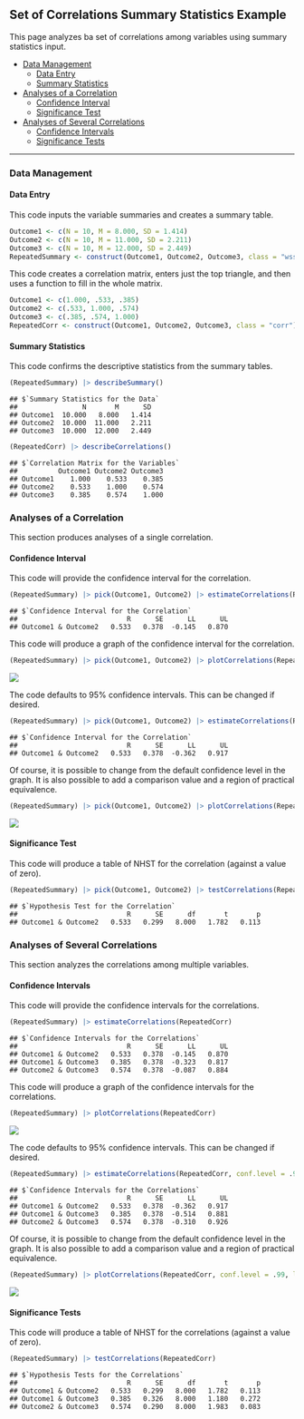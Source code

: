 
## Set of Correlations Summary Statistics Example

This page analyzes ba set of correlations among variables using summary
statistics input.

- [Data Management](#data-management)
  - [Data Entry](#data-entry)
  - [Summary Statistics](#summary-statistics)
- [Analyses of a Correlation](#analyses-of-a-correlation)
  - [Confidence Interval](#confidence-interval)
  - [Significance Test](#significance-test)
- [Analyses of Several Correlations](#analyses-of-several-correlations)
  - [Confidence Intervals](#confidence-intervals)
  - [Significance Tests](#significance-tests)

------------------------------------------------------------------------

### Data Management

#### Data Entry

This code inputs the variable summaries and creates a summary table.

``` r
Outcome1 <- c(N = 10, M = 8.000, SD = 1.414)
Outcome2 <- c(N = 10, M = 11.000, SD = 2.211)
Outcome3 <- c(N = 10, M = 12.000, SD = 2.449)
RepeatedSummary <- construct(Outcome1, Outcome2, Outcome3, class = "wss")
```

This code creates a correlation matrix, enters just the top triangle,
and then uses a function to fill in the whole matrix.

``` r
Outcome1 <- c(1.000, .533, .385)
Outcome2 <- c(.533, 1.000, .574)
Outcome3 <- c(.385, .574, 1.000)
RepeatedCorr <- construct(Outcome1, Outcome2, Outcome3, class = "corr")
```

#### Summary Statistics

This code confirms the descriptive statistics from the summary tables.

``` r
(RepeatedSummary) |> describeSummary()
```

    ## $`Summary Statistics for the Data`
    ##                N       M      SD
    ## Outcome1  10.000   8.000   1.414
    ## Outcome2  10.000  11.000   2.211
    ## Outcome3  10.000  12.000   2.449

``` r
(RepeatedCorr) |> describeCorrelations()
```

    ## $`Correlation Matrix for the Variables`
    ##          Outcome1 Outcome2 Outcome3
    ## Outcome1    1.000    0.533    0.385
    ## Outcome2    0.533    1.000    0.574
    ## Outcome3    0.385    0.574    1.000

### Analyses of a Correlation

This section produces analyses of a single correlation.

#### Confidence Interval

This code will provide the confidence interval for the correlation.

``` r
(RepeatedSummary) |> pick(Outcome1, Outcome2) |> estimateCorrelations(RepeatedCorr)
```

    ## $`Confidence Interval for the Correlation`
    ##                           R      SE      LL      UL
    ## Outcome1 & Outcome2   0.533   0.378  -0.145   0.870

This code will produce a graph of the confidence interval for the
correlation.

``` r
(RepeatedSummary) |> pick(Outcome1, Outcome2) |> plotCorrelations(RepeatedCorr)
```

![](figures/SetCorrelations-Summary-IntervalsA-1.png)<!-- -->

The code defaults to 95% confidence intervals. This can be changed if
desired.

``` r
(RepeatedSummary) |> pick(Outcome1, Outcome2) |> estimateCorrelations(RepeatedCorr, conf.level = .99)
```

    ## $`Confidence Interval for the Correlation`
    ##                           R      SE      LL      UL
    ## Outcome1 & Outcome2   0.533   0.378  -0.362   0.917

Of course, it is possible to change from the default confidence level in
the graph. It is also possible to add a comparison value and a region of
practical equivalence.

``` r
(RepeatedSummary) |> pick(Outcome1, Outcome2) |> plotCorrelations(RepeatedCorr, conf.level = .99, line = 0, rope = c(-.2, .2))
```

![](figures/SetCorrelations-Summary-IntervalsB-1.png)<!-- -->

#### Significance Test

This code will produce a table of NHST for the correlation (against a
value of zero).

``` r
(RepeatedSummary) |> pick(Outcome1, Outcome2) |> testCorrelations(RepeatedCorr)
```

    ## $`Hypothesis Test for the Correlation`
    ##                           R      SE      df       t       p
    ## Outcome1 & Outcome2   0.533   0.299   8.000   1.782   0.113

### Analyses of Several Correlations

This section analyzes the correlations among multiple variables.

#### Confidence Intervals

This code will provide the confidence intervals for the correlations.

``` r
(RepeatedSummary) |> estimateCorrelations(RepeatedCorr)
```

    ## $`Confidence Intervals for the Correlations`
    ##                           R      SE      LL      UL
    ## Outcome1 & Outcome2   0.533   0.378  -0.145   0.870
    ## Outcome1 & Outcome3   0.385   0.378  -0.323   0.817
    ## Outcome2 & Outcome3   0.574   0.378  -0.087   0.884

This code will produce a graph of the confidence intervals for the
correlations.

``` r
(RepeatedSummary) |> plotCorrelations(RepeatedCorr)
```

![](figures/SetCorrelations-Summary-IntervalsC-1.png)<!-- -->

The code defaults to 95% confidence intervals. This can be changed if
desired.

``` r
(RepeatedSummary) |> estimateCorrelations(RepeatedCorr, conf.level = .99)
```

    ## $`Confidence Intervals for the Correlations`
    ##                           R      SE      LL      UL
    ## Outcome1 & Outcome2   0.533   0.378  -0.362   0.917
    ## Outcome1 & Outcome3   0.385   0.378  -0.514   0.881
    ## Outcome2 & Outcome3   0.574   0.378  -0.310   0.926

Of course, it is possible to change from the default confidence level in
the graph. It is also possible to add a comparison value and a region of
practical equivalence.

``` r
(RepeatedSummary) |> plotCorrelations(RepeatedCorr, conf.level = .99, line = 0, rope = c(-.2, .2))
```

![](figures/SetCorrelations-Summary-IntervalsD-1.png)<!-- -->

#### Significance Tests

This code will produce a table of NHST for the correlations (against a
value of zero).

``` r
(RepeatedSummary) |> testCorrelations(RepeatedCorr)
```

    ## $`Hypothesis Tests for the Correlations`
    ##                           R      SE      df       t       p
    ## Outcome1 & Outcome2   0.533   0.299   8.000   1.782   0.113
    ## Outcome1 & Outcome3   0.385   0.326   8.000   1.180   0.272
    ## Outcome2 & Outcome3   0.574   0.290   8.000   1.983   0.083
